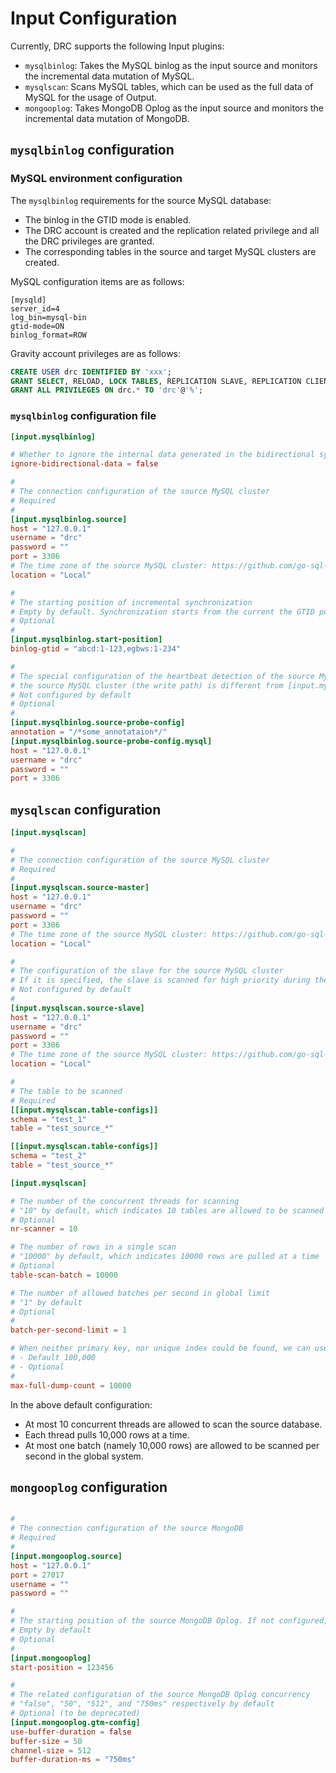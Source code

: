# Input Configuration

Currently, DRC supports the following Input plugins:

- `mysqlbinlog`: Takes the MySQL binlog as the input source and monitors the incremental data mutation of MySQL.
- `mysqlscan`: Scans MySQL tables, which can be used as the full data of MySQL for the usage of Output.
- `mongooplog`: Takes MongoDB Oplog as the input source and monitors the incremental data mutation of MongoDB.

## `mysqlbinlog` configuration

### MySQL environment configuration

The `mysqlbinlog` requirements for the source MySQL database:

- The binlog in the GTID mode is enabled.
- The DRC account is created and the replication related privilege and all the DRC privileges are granted.
- The corresponding tables in the source and target MySQL clusters are created.

MySQL configuration items are as follows:

```
[mysqld]
server_id=4
log_bin=mysql-bin
gtid-mode=ON
binlog_format=ROW
```

Gravity account privileges are as follows:

```sql
CREATE USER drc IDENTIFIED BY 'xxx';
GRANT SELECT, RELOAD, LOCK TABLES, REPLICATION SLAVE, REPLICATION CLIENT, INSERT, UPDATE, DELETE ON *.* TO 'drc'@'%';
GRANT ALL PRIVILEGES ON drc.* TO 'drc'@'%';
```

### `mysqlbinlog` configuration file

```toml
[input.mysqlbinlog]

# Whether to ignore the internal data generated in the bidirectional synchronization. "false" by default
ignore-bidirectional-data = false

#
# The connection configuration of the source MySQL cluster
# Required
#
[input.mysqlbinlog.source]
host = "127.0.0.1"
username = "drc"
password = ""
port = 3306
# The time zone of the source MySQL cluster: https://github.com/go-sql-driver/mysql#loc
location = "Local"

#
# The starting position of incremental synchronization
# Empty by default. Synchronization starts from the current the GTID position.
# Optional
#
[input.mysqlbinlog.start-position]
binlog-gtid = "abcd:1-123,egbws:1-234"

#
# The special configuration of the heartbeat detection of the source MySQL cluster. If the heartbeat detection of
# the source MySQL cluster (the write path) is different from [input.mysqlbinlog.source], you can configure this item.
# Not configured by default
# Optional
#
[input.mysqlbinlog.source-probe-config]
annotation = "/*some_annotataion*/"
[input.mysqlbinlog.source-probe-config.mysql]
host = "127.0.0.1"
username = "drc"
password = ""
port = 3306
```

## `mysqlscan` configuration

```toml
[input.mysqlscan]

#
# The connection configuration of the source MySQL cluster
# Required
#
[input.mysqlscan.source-master]
host = "127.0.0.1"
username = "drc"
password = ""
port = 3306
# The time zone of the source MySQL cluster: https://github.com/go-sql-driver/mysql#loc
location = "Local"

#
# The configuration of the slave for the source MySQL cluster
# If it is specified, the slave is scanned for high priority during the data scanning process.
# Not configured by default
#
[input.mysqlscan.source-slave]
host = "127.0.0.1"
username = "drc"
password = ""
port = 3306
# The time zone of the source MySQL cluster: https://github.com/go-sql-driver/mysql#loc
location = "Local"

#
# The table to be scanned
# Required
[[input.mysqlscan.table-configs]]
schema = "test_1"
table = "test_source_*"

[[input.mysqlscan.table-configs]]
schema = "test_2"
table = "test_source_*"

[input.mysqlscan]

# The number of the concurrent threads for scanning
# "10" by default, which indicates 10 tables are allowed to be scanned at the same time at most.
# Optional
nr-scanner = 10

# The number of rows in a single scan
# "10000" by default, which indicates 10000 rows are pulled at a time
# Optional
table-scan-batch = 10000

# The number of allowed batches per second in global limit
# "1" by default
# Optional
#
batch-per-second-limit = 1

# When neither primary key, nor unique index could be found, we can use full table scan on tables with less rows than `max-full-dump-count`. Otherwise we'll stop and exit.
# - Default 100,000
# - Optional
#
max-full-dump-count = 10000
```

In the above default configuration:

- At most 10 concurrent threads are allowed to scan the source database.
- Each thread pulls 10,000 rows at a time.
- At most one batch (namely 10,000 rows) are allowed to be scanned per second in the global system. 

## `mongooplog` configuration

```toml

#
# The connection configuration of the source MongoDB
# Required
#
[input.mongooplog.source]
host = "127.0.0.1"
port = 27017
username = ""
password = ""

#
# The starting position of the source MongoDB Oplog. If not configured, synchronization starts from the latest Oplog.
# Empty by default
# Optional
#
[input.mongooplog]
start-position = 123456

#
# The related configuration of the source MongoDB Oplog concurrency
# "false", "50", "512", and "750ms" respectively by default
# Optional (to be deprecated)
[input.mongooplog.gtm-config]
use-buffer-duration = false
buffer-size = 50
channel-size = 512
buffer-duration-ms = "750ms"
```